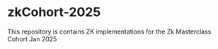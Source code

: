 # zkCohort-2025
This repository is contains ZK implementations for the Zk Masterclass Cohort Jan 2025
